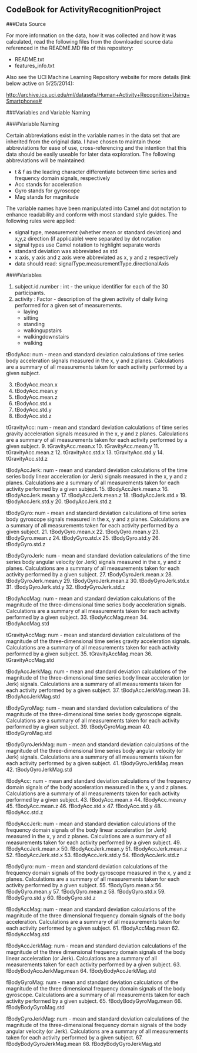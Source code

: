 ## CodeBook for ActivityRecognitionProject

###Data Source

For more information on the data, how it was collected and how it was calculated, read the following files from the downloaded source data referenced in the README.MD file of this repository:
* README.txt
* features_info.txt

Also see the UCI Machine Learning Repository website for more details (link below active on 5/25/2014):

http://archive.ics.uci.edu/ml/datasets/Human+Activity+Recognition+Using+Smartphones#

###Variables and Variable Naming

####Variable Naming

Certain abbreviations exist in the variable names in the data set that are inherited from the original data. I have chosen
to maintain those abbreviations for ease of use, cross-referencing and the intention that this data should be easily useable for later data exploration. The following
abbreviations will be maintained:
* t & f as the leading character differentiate between time series and frequency domain signals, respectively
* Acc stands for acceleration
* Gyro stands for gyroscope
* Mag stands for magnitude
	
The variable names have been manipulated into Camel and dot notation to enhance readability and conform with most standard style guides.
The following rules were applied:
* signal type, measurement (whether mean or standard deviation) and x,y,z direction (if applicable) were separated by dot notation
* signal types use Camel notation to highlight separate words
* standard deviation was abbreviated as std
* x axis, y axis and z axis were abbreviated as x, y and z respectively
* data should read: signalType.measurementType.directionalAxis

####Variables	
	
1. subject.id.number : int - the unique identifier for each of the 30 participants.
2. activity : Factor - description of the given activity of daily living performed for a given set of measurements.
	* laying
	* sitting
	* standing
	* walkingupstairs
	* walkingdownstairs
	* walking

tBodyAcc: num - mean and standard deviation calculations of time series body acceleration signals measured in the x, y and z planes.  Calculations are a summary of all measurements taken for each activity performed by a given subject.

3. tBodyAcc.mean.x
4. tBodyAcc.mean.y
5. tBodyAcc.mean.z
6. tBodyAcc.std.x
7. tBodyAcc.std.y
8. tBodyAcc.std.z

tGravityAcc: num - mean and standard deviation calculations of time series gravity acceleration signals measured in the x, y and z planes. Calculations are a summary of all measurements taken for each activity performed by a given subject.
9. tGravityAcc.mean.x
10. tGravityAcc.mean.y
11. tGravityAcc.mean.z
12. tGravityAcc.std.x
13. tGravityAcc.std.y
14. tGravityAcc.std.z

tBodyAccJerk: num - mean and standard deviation calculations of the time series body linear acceleration (or Jerk) signals measured in the x, y and z planes. Calculations are a summary of all measurements taken for each activity performed by a given subject.
15. tBodyAccJerk.mean.x
16. tBodyAccJerk.mean.y
17. tBodyAccJerk.mean.z
18. tBodyAccJerk.std.x
19. tBodyAccJerk.std.y
20. tBodyAccJerk.std.z

tBodyGyro: num - mean and standard deviation calculations of time series body gyroscope signals measured in the x, y and z planes.  Calculations are a summary of all measurements taken for each activity performed by a given subject.
21. tBodyGyro.mean.x
22. tBodyGyro.mean.y
23. tBodyGyro.mean.z
24. tBodyGyro.std.x
25. tBodyGyro.std.y
26. tBodyGyro.std.z

tBodyGyroJerk: num - mean and standard deviation calculations of the time series body angular velocity (or Jerk) signals measured in the x, y and z planes. Calculations are a summary of all measurements taken for each activity performed by a given subject.
27. tBodyGyroJerk.mean.x
28. tBodyGyroJerk.mean.y
29. tBodyGyroJerk.mean.z
30. tBodyGyroJerk.std.x
31. tBodyGyroJerk.std.y
32. tBodyGyroJerk.std.z

tBodyAccMag: num - mean and standard deviation calculations of the magnitude of the three-dimensional time series body acceleration signals.  Calculations are a summary of all measurements taken for each activity performed by a given subject.
33. tBodyAccMag.mean
34. tBodyAccMag.std

tGravityAccMag: num - mean and standard deviation calculations of the magnitude of the three-dimensional time series gravity acceleration signals. Calculations are a summary of all measurements taken for each activity performed by a given subject.
35. tGravityAccMag.mean
36. tGravityAccMag.std

tBodyAccJerkMag: num - mean and standard deviation calculations of the magnitude of the three-dimensional time series body linear acceleration (or Jerk) signals. Calculations are a summary of all measurements taken for each activity performed by a given subject.
37. tBodyAccJerkMag.mean
38. tBodyAccJerkMag.std

tBodyGyroMag: num - mean and standard deviation calculations of the magnitude of the three-dimensional time series body gyroscope signals.  Calculations are a summary of all measurements taken for each activity performed by a given subject.
39. tBodyGyroMag.mean
40. tBodyGyroMag.std

tBodyGyroJerkMag: num - mean and standard deviation calculations of the magnitude of the three-dimensional time series body angular velocity (or Jerk) signals. Calculations are a summary of all measurements taken for each activity performed by a given subject.
41. tBodyGyroJerkMag.mean
42. tBodyGyroJerkMag.std

fBodyAcc: num - mean and standard deviation calculations of the frequency domain signals of the body acceleration measured in the x, y and z planes.  Calculations are a summary of all measurements taken for each activity performed by a given subject.
43. fBodyAcc.mean.x
44. fBodyAcc.mean.y
45. fBodyAcc.mean.z
46. fBodyAcc.std.x
47. fBodyAcc.std.y
48. fBodyAcc.std.z

fBodyAccJerk: num - mean and standard deviation calculations of the frequency domain signals of the body linear acceleration (or Jerk) measured in the x, y and z planes. Calculations are a summary of all measurements taken for each activity performed by a given subject.
49. fBodyAccJerk.mean.x
50. fBodyAccJerk.mean.y
51. fBodyAccJerk.mean.z
52. fBodyAccJerk.std.x
53. fBodyAccJerk.std.y
54. fBodyAccJerk.std.z

fBodyGyro: num - mean and standard deviation calculations of the frequency domain signals of the body gyroscope measured in the x, y and z planes.  Calculations are a summary of all measurements taken for each activity performed by a given subject.
55. fBodyGyro.mean.x
56. fBodyGyro.mean.y
57. fBodyGyro.mean.z
58. fBodyGyro.std.x
59. fBodyGyro.std.y
60. fBodyGyro.std.z

fBodyAccMag: num - mean and standard deviation calculations of the magnitude of the three dimensional frequency domain signals of the body acceleration.  Calculations are a summary of all measurements taken for each activity performed by a given subject.
61. fBodyAccMag.mean
62. fBodyAccMag.std

fBodyAccJerkMag: num - mean and standard deviation calculations of the magnitude of the three dimensional frequency domain signals of the body linear acceleration (or Jerk). Calculations are a summary of all measurements taken for each activity performed by a given subject.
63. fBodyBodyAccJerkMag.mean
64. fBodyBodyAccJerkMag.std

fBodyGyroMag: num - mean and standard deviation calculations of the magnitude of the three dimensional frequency domain signals of the body gyroscope.  Calculations are a summary of all measurements taken for each activity performed by a given subject.
65. fBodyBodyGyroMag.mean
66. fBodyBodyGyroMag.std

fBodyGyroJerkMag: num - mean and standard deviation calculations of the magnitude of the three-dimensional frequency domain signals of the body angular velocity (or Jerk). Calculations are a summary of all measurements taken for each activity performed by a given subject.
67. fBodyBodyGyroJerkMag.mean
68. fBodyBodyGyroJerkMag.std
